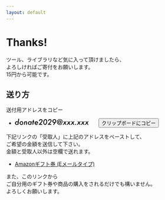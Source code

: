 ```yaml
---
layout: default
---
```

Thanks!
====

ツール、ライブラリなど気に入って頂けましたら、  
よろしければご寄付をお願いします。  
15円から可能です。

## 送り方

送付用アドレスをコピー  

* ![email](./imgs/email.png)&nbsp;&nbsp;&nbsp;&nbsp;&nbsp;&nbsp;&nbsp;<button onclick="alert();">クリップボードにコピー</button>  

下記リンクの「受取人」に上記のアドレスをペーストして、  
ご希望の金額を送信して下さい。  
金額と受取人以外は空欄で送れます。

* [Amazonギフト券 (Eメールタイプ)](https://www.amazon.co.jp/gp/product/B004N3APDM)

また、このリンクから  
ご自分用のギフト券や商品の購入をされるだけでも構いません。  
よろしくお願いします。

